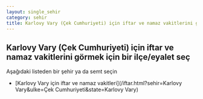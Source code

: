 ```yaml
---
layout: single_sehir
category: sehir
title: Karlovy Vary (Çek Cumhuriyeti) için iftar ve namaz vakitlerini görmek için bir ilçe/eyalet seç
---
```



## Karlovy Vary (Çek Cumhuriyeti) için iftar ve namaz vakitlerini görmek için bir ilçe/eyalet seç

Aşağıdaki listeden bir şehir ya da semt seçin


* [Karlovy Vary için iftar ve namaz vakitleri](/iftar.html?sehir=Karlovy Vary&ulke=Çek Cumhuriyeti&state=Karlovy Vary)

